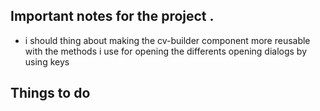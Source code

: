 ## Important notes for the project .

- i should thing about making the cv-builder component more reusable with 
the methods i use for opening the differents opening dialogs by using keys



## Things to do